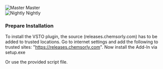 ![Master](http://git.chemsorly.com/Chemsorly/SPES-Modelling-Toolbox/badges/master/build.svg) Master  
![Nightly](http://git.chemsorly.com/Chemsorly/SPES-Modelling-Toolbox/badges/nightly/build.svg) Nightly  

### Prepare Installation
To install the VSTO plugin, the source (releases.chemsorly.com) has to be added to trusted locations. Go to internet settings and add the following to trusted sites: "https://releases.chemsorly.com". Now install the Add-In via setup.exe
  
Or use the provided script file.
